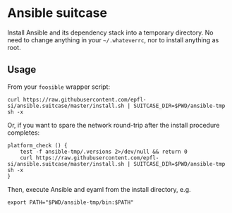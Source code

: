 # Ansible suitcase

Install Ansible and its dependency stack into a temporary directory.
No need to change anything in your `~/.whateverrc`, nor to install
anything as root.

## Usage

From your `foosible` wrapper script:

```
curl https://raw.githubusercontent.com/epfl-si/ansible.suitcase/master/install.sh | SUITCASE_DIR=$PWD/ansible-tmp sh -x
```

Or, if you want to spare the network round-trip after the install
procedure completes:

```
platform_check () {
    test -f ansible-tmp/.versions 2>/dev/null && return 0
    curl https://raw.githubusercontent.com/epfl-si/ansible.suitcase/master/install.sh | SUITCASE_DIR=$PWD/ansible-tmp sh -x
}
```

Then, execute Ansible and eyaml from the install directory, e.g.

```
export PATH="$PWD/ansible-tmp/bin:$PATH"
```
